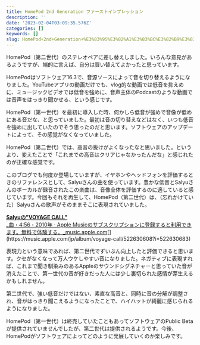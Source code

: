 ```yaml
---
title: HomePod 2nd Generation ファーストインプレッション
description: ''
date: '2023-02-04T03:09:35.576Z'
categories: []
keywords: []
slug: HomePod+2nd+Generation+%E3%83%95%E3%82%A1%E3%83%BC%E3%82%B9%E3%83%88%E3%82%A4%E3%83%B3%E3%83%97%E3%83%AC%E3%83%83%E3%82%B7%E3%83%A7%E3%83%B3
---
```

HomePod（第二世代）のステレオペアに差し替えしました。いろんな意見があるようですが、端的に言えば、自分は買い替えてよかったと思っています。

HomePodはソフトウェア16.3で、音源ソースによって音を切り替えるようになりました。YouTubeアプリの動画だけでも、vlog的な動画では低音を抑えめに、ミュージックビデオでは低音を強めに、音声主体のPodcastのような動画では音声をはっきり聞かせる、という感じです。

HomePod（第一世代）を最初に導入した時、何かしら低音が強めで音像が低めにある音だな、と思っていました。最初は音の切り替えなどはなく、いつも低音を強めに出していたのでそう思ったのだと思います。ソフトウェアのアップデートによって、その感覚がなくなっていました。

HomePod（第二世代）では、高音の抜けがよくなったなと思いました。というより、変えたことで「これまでの高音はクリアじゃなかったんだな」と感じれたのが正確な感覚です。

このブログでも何度か登場していますが、イヤホンやヘッドフォンを評価するときのリファレンスとして、Salyuさんの曲を使っています。豊かな低音とSalyuさんのボーカルが録音されたこの楽曲は、音像全体を評価するのに適していると感じています。今回もそれを再生して、HomePod（第二世代）は、（忘れかけていた）Salyuさんの歌声がそのままそこに表現されていました。

[**Salyuの"VOYAGE CALL"**  
_曲・4:56・2010年 · Apple Musicのサブスクリプションに登録すると利用できます。無料で体験する。_music.apple.com](https://music.apple.com/jp/album/voyage-call/522630608?i=522630683 "https://music.apple.com/jp/album/voyage-call/522630608?i=522630683")[](https://music.apple.com/jp/album/voyage-call/522630608?i=522630683)

表現力という意味であれば、第二世代でずいぶん向上したと評価できると思います。クセがなくなって万人ウケしやすい音になりました。ネガティブに表現すれば、これまで聞き馴染みのあるAppleのサウンドシグネチャーと思っていた音が消えたことで、第一世代の音が好きだった人には少し裏切られた感情が芽生えるかもしれません。

第二世代で、強い低音だけではない、素直な高音と、同時に音の分解が調整され、音がはっきり聞こえるようになったことで、ハイハットが綺麗に感じられるようになりました。

HomePod（第一世代）は終売していたこともあってソフトウェアのPublic Betaが提供されていませんでしたが、第二世代は提供されるようです。今後、HomePodがソフトウェアによってどのように発展していくのか楽しみです。